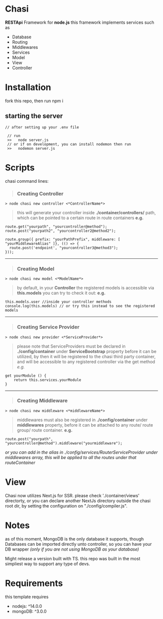 
# Chasi
**RESTApi** Framework for **node.js**
this framework implements services such as
- Database
- Routing
- Middlewares
- Services
- Model
- View
- Controller



# Installation
  fork this repo,
  then run npm i
  
## starting the server
    // after setting up your .env file 

```
 // run 
 >>   node server.js
 // or if on development, you can install nodemon then run
 >>   nodemon server.js
 ```
  
# Scripts
chasi command lines: 
> ### Creating Controller
```
> node chasi new controller <*ControllerName*>
```
 
  > this will generate your controller inside **./container/controllers/** path, 
  which can be pointed to a certain route in route containers
  **e.g.**  
  ```
route.get("yourpath", "yourcontroller@method");
route.post("yourpath2", "yourcontroller2@method2");

route.group({ prefix: "yourPathPrefix", middleware: [ "yourMiddlewareAlias" ]}, (() => {
    route.post('endpoint', "yourcontroller3@method3");
}));
  ```
<hr/>

> ### Creating  Model
  
```
> node chasi new model <*ModelName*>
```

  > by default, in your **Controller** the registered models is accessible via **this.models**
   you can try to check it out:
  **e.g.**
 ```
this.models.user //inside your controller methods
console.log(this.models) // or try this instead to see the registered models
 ```
 <hr/>
 
  > ### Creating Service Provider
  
```
> node chasi new provider <*ServiceProvider*>
```
  > please note that ServiceProviders must be declared in **./config/container** under **ServiceBootstrap** property before it can be utilized, by then it will be registered to the chasi third party container, and will be accessible to any registered controller via the get method
  *e.g.*
```
get yourModule () {
    return this.services.yourModule
}
```
<hr/>

> ### Creating Middleware

```  
> node chasi new middleware <*middlewareName*>
```
  > middlewares must also be registered in **./config/container** under **middlewares** property, before it can
    be attached to any route/ route group/ route container.
  **e.g.**
  ```
route.post("yourpath", "yourcontroller@method").middleware("yourmiddleware");
  ```
  *or you can add in the alias in ./config/services/RouterServiceProvider under middlewares array, this will be applied to all the routes under that routeContainer* 
# View
Chasi now utilizes Next.js for SSR.
please check './container/views' directorty,
or you can declare another NextJs directory outside the chasi root dir,
by setting the configuration on "./config/compiler.js".

# Notes
  as of this moment, MongoDB is the only database it supports, though Databases can be imported directly unto controller,
  so you can have your DB wrapper *(only if you are not using MongoDB as your database)*
  
  Might release a version built with TS. this repo was built in the most simpliest way to support any type of devs.

# Requirements 
this template requires 
- nodejs: ^14.0.0
- mongoDB: ^3.0.0
